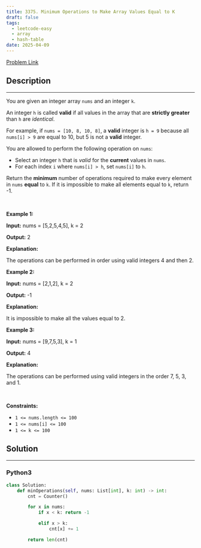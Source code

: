 ```yaml
---
title: 3375. Minimum Operations to Make Array Values Equal to K
draft: false
tags: 
  - leetcode-easy
  - array
  - hash-table
date: 2025-04-09
---
```


[Problem Link](https://leetcode.com/problems/minimum-operations-to-make-array-values-equal-to-k/)

## Description

---
<p>You are given an integer array <code>nums</code> and an integer <code>k</code>.</p>

<p>An integer <code>h</code> is called <strong>valid</strong> if all values in the array that are <strong>strictly greater</strong> than <code>h</code> are <em>identical</em>.</p>

<p>For example, if <code>nums = [10, 8, 10, 8]</code>, a <strong>valid</strong> integer is <code>h = 9</code> because all <code>nums[i] &gt; 9</code>&nbsp;are equal to 10, but 5 is not a <strong>valid</strong> integer.</p>

<p>You are allowed to perform the following operation on <code>nums</code>:</p>

<ul>
	<li>Select an integer <code>h</code> that is <em>valid</em> for the <strong>current</strong> values in <code>nums</code>.</li>
	<li>For each index <code>i</code> where <code>nums[i] &gt; h</code>, set <code>nums[i]</code> to <code>h</code>.</li>
</ul>

<p>Return the <strong>minimum</strong> number of operations required to make every element in <code>nums</code> <strong>equal</strong> to <code>k</code>. If it is impossible to make all elements equal to <code>k</code>, return -1.</p>

<p>&nbsp;</p>
<p><strong class="example">Example 1:</strong></p>

<div class="example-block">
<p><strong>Input:</strong> <span class="example-io">nums = [5,2,5,4,5], k = 2</span></p>

<p><strong>Output:</strong> <span class="example-io">2</span></p>

<p><strong>Explanation:</strong></p>

<p>The operations can be performed in order using valid integers 4 and then 2.</p>
</div>

<p><strong class="example">Example 2:</strong></p>

<div class="example-block">
<p><strong>Input:</strong> <span class="example-io">nums = [2,1,2], k = 2</span></p>

<p><strong>Output:</strong> <span class="example-io">-1</span></p>

<p><strong>Explanation:</strong></p>

<p>It is impossible to make all the values equal to 2.</p>
</div>

<p><strong class="example">Example 3:</strong></p>

<div class="example-block">
<p><strong>Input:</strong> <span class="example-io">nums = [9,7,5,3], k = 1</span></p>

<p><strong>Output:</strong> <span class="example-io">4</span></p>

<p><strong>Explanation:</strong></p>

<p>The operations can be performed using valid integers in the order 7, 5, 3, and 1.</p>
</div>

<p>&nbsp;</p>
<p><strong>Constraints:</strong></p>

<ul>
	<li><code>1 &lt;= nums.length &lt;= 100 </code></li>
	<li><code>1 &lt;= nums[i] &lt;= 100</code></li>
	<li><code>1 &lt;= k &lt;= 100</code></li>
</ul>


## Solution

---
### Python3
``` py title='minimum-operations-to-make-array-values-equal-to-k'
class Solution:
    def minOperations(self, nums: List[int], k: int) -> int:
        cnt = Counter()

        for x in nums:
            if x < k: return -1

            elif x > k:
                cnt[x] += 1

        return len(cnt)
```

